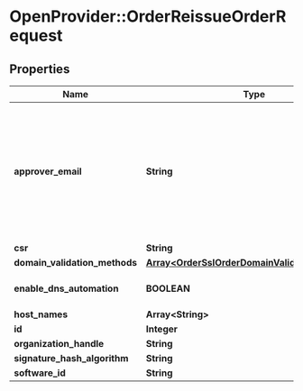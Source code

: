 # OpenProvider::OrderReissueOrderRequest

## Properties
Name | Type | Description | Notes
------------ | ------------- | ------------- | -------------
**approver_email** | **String** | Email for domain ownership verification. Should start with well-known generic name like admin@, hostmater@, administrator@, etc. | [optional] 
**csr** | **String** |  | [optional] 
**domain_validation_methods** | [**Array&lt;OrderSslOrderDomainValidationMethods&gt;**](OrderSslOrderDomainValidationMethods.md) |  | [optional] 
**enable_dns_automation** | **BOOLEAN** |  | [optional] [default to false]
**host_names** | **Array&lt;String&gt;** |  | [optional] 
**id** | **Integer** |  | [optional] 
**organization_handle** | **String** |  | [optional] 
**signature_hash_algorithm** | **String** |  | [optional] 
**software_id** | **String** |  | [optional] 

